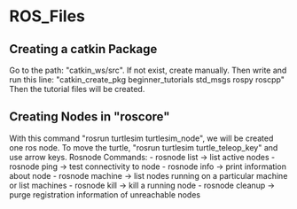 # ROS_Files

## Creating a catkin Package
Go to the path: "catkin_ws/src". If not exist, create manually.
Then write and run this line: "catkin_create_pkg beginner_tutorials std_msgs rospy roscpp"
Then the tutorial files will be created.


## Creating Nodes in "roscore"
With this command "rosrun turtlesim turtlesim_node", we will be created one ros node.
To move the turtle, "rosrun turtlesim turtle_teleop_key" and use arrow keys.
	Rosnode Commands:
		- rosnode list -> list active nodes
		- rosnode ping -> test connectivity to node
		- rosnode info -> print information about node
		- rosnode machine -> list nodes running on a particular machine or list machines
		- rosnode kill -> kill a running node
		- rosnode cleanup -> purge registration information of unreachable nodes
